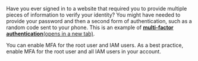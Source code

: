 Have you ever signed in to a website that required you to provide multiple pieces of information to verify your identity? You might have needed to provide your password and then a second form of authentication, such as a random code sent to your phone. This is an example of [**multi-factor authentication**(opens in a new tab)](https://aws.amazon.com/iam/features/mfa/).

You can enable MFA for the root user and IAM users. As a best practice, enable MFA for the root user and all IAM users in your account.